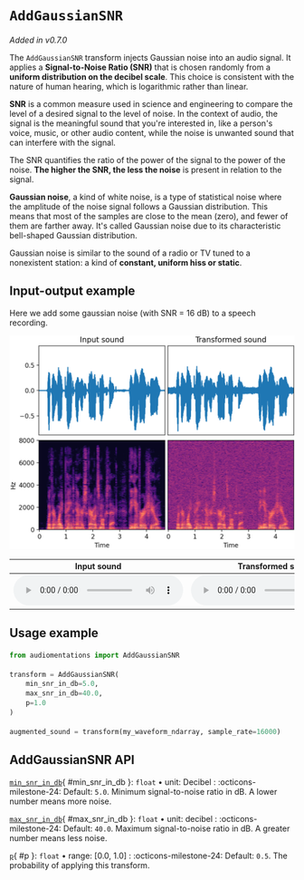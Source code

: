 # `AddGaussianSNR`

_Added in v0.7.0_

The `AddGaussianSNR` transform injects Gaussian noise into an audio signal. It applies
a **Signal-to-Noise Ratio (SNR)** that is chosen randomly from a **uniform distribution on the
decibel scale**. This choice is consistent with the nature of human hearing, which is
logarithmic rather than linear.

**SNR** is a common measure used in science and engineering to compare the level of a
desired signal to the level of noise. In the context of audio, the signal is the
meaningful sound that you're interested in, like a person's voice, music, or other
audio content, while the noise is unwanted sound that can interfere with the signal.

The SNR quantifies the ratio of the power of the signal to the power of the noise. **The
higher the SNR, the less the noise** is present in relation to the signal.

**Gaussian noise**, a kind of white noise, is a type of statistical noise where the
amplitude of the noise signal follows a Gaussian distribution. This means that most of
the samples are close to the mean (zero), and fewer of them are farther away. It's
called Gaussian noise due to its characteristic bell-shaped Gaussian distribution.

Gaussian noise is similar to the sound of a radio or TV tuned to a nonexistent station:
a kind of **constant, uniform hiss or static**.

## Input-output example

Here we add some gaussian noise (with SNR = 16 dB) to a speech recording.

![Input-output waveforms and spectrograms](AddGaussianSNR.webp)

| Input sound                                                                             | Transformed sound                                                                             |
|-----------------------------------------------------------------------------------------|-----------------------------------------------------------------------------------------------|
| <audio controls><source src="../AddGaussianSNR_input.flac" type="audio/flac"></audio> | <audio controls><source src="../AddGaussianSNR_transformed.flac" type="audio/flac"></audio> | 

## Usage example

```python
from audiomentations import AddGaussianSNR

transform = AddGaussianSNR(
    min_snr_in_db=5.0,
    max_snr_in_db=40.0,
    p=1.0
)

augmented_sound = transform(my_waveform_ndarray, sample_rate=16000)
```

## AddGaussianSNR API

[`min_snr_in_db`](#min_snr_in_db){ #min_snr_in_db }: `float` • unit: Decibel
:   :octicons-milestone-24: Default: `5.0`. Minimum signal-to-noise ratio in dB. A lower
    number means more noise.

[`max_snr_in_db`](#max_snr_in_db){ #max_snr_in_db }: `float` • unit: decibel
:   :octicons-milestone-24: Default: `40.0`. Maximum signal-to-noise ratio in dB. A
    greater number means less noise.

[`p`](#p){ #p }: `float` • range: [0.0, 1.0]
:   :octicons-milestone-24: Default: `0.5`. The probability of applying this transform.
